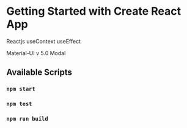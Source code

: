 # Getting Started with Create React App
Reactjs 
useContext
useEffect

Material-UI v 5.0
Modal


## Available Scripts



### `npm start`



### `npm test`



### `npm run build`


